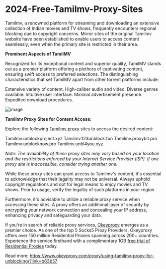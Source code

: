 # 2024-Free-Tamilmv-Proxy-Sites
Tamilmv, a renowned platform for streaming and downloading an extensive collection of Indian movies and TV shows, frequently encounters regional blocking due to copyright concerns. Mirror sites of the original Tamilmv website have been established to enable users to access content seamlessly, even when the primary site is restricted in their area.

**Prominent Aspects of TamilMV**

Recognized for its exceptional content and superior quality, TamilMV stands out as a premier platform offering a plethora of captivating content, ensuring swift access to preferred selections. The distinguishing characteristics that set TamilMV apart from other torrent platforms include:

Extensive variety of content.
High-caliber audio and video.
Diverse genres available.
Intuitive user interface.
Minimal advertisement presence.
Expedited download procedures.

![image](https://github.com/okeyproxy2/2024-Free-Tamilmv-Proxy-Sites/assets/155126786/01bda520-6453-4f62-bc49-e1e7587096be)


**Tamilmv Proxy Sites for Content Access:**

Explore the following [Tamilmv proxy](https://www.okeyproxy.com/proxy/using-tamilmv-proxy-for-unblocking/?link=b63b57) sites to access the desired content:

Tamilmv.unblockproject.xyz
Tamilmv.123unblock.fun
Tamilmv.proxybit.pro
Tamilmv.unblocknow.pro
Tamilmv.unbl4you.xyz

*Note: The availability of these proxy sites may vary based on your location and the restrictions enforced by your Internet Service Provider (ISP). If one proxy site is inaccessible, consider trying another one.*

While these proxy sites can grant access to Tamilmv's content, it's essential to acknowledge that their legality may not be universal. Always uphold copyright regulations and opt for legal means to enjoy movies and TV shows. Prior to usage, verify the legality of such platforms in your region.

Furthermore, it's advisable to utilize a reliable proxy service when accessing these sites. A proxy offers an additional layer of security by encrypting your network connection and concealing your IP address, enhancing privacy and safeguarding your data.

If you're in search of reliable proxy services, [Okeyproxy](https://okeyproxy.net/?link=b63b57) emerges as a premier choice. As one of the top 5 Socks5 Proxy Providers, Okeyproxy offers over 150 million Residential Proxies spanning across 200+ countries. Experience the service firsthand with a complimentary 1GB [free trial of Residential Proxies](https://www.okeyproxy.com/proxy?link=b63b57) today.

Read more: https://www.okeyproxy.com/proxy/using-tamilmv-proxy-for-unblocking/?link=b63b57

